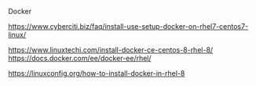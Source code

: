 Docker

https://www.cyberciti.biz/faq/install-use-setup-docker-on-rhel7-centos7-linux/



https://www.linuxtechi.com/install-docker-ce-centos-8-rhel-8/
https://docs.docker.com/ee/docker-ee/rhel/




https://linuxconfig.org/how-to-install-docker-in-rhel-8
